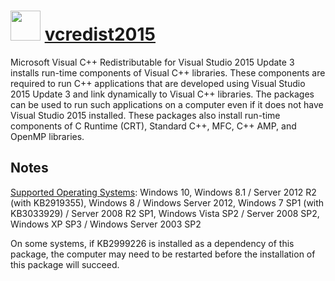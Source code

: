 ﻿# <img src="https://cdn.rawgit.com/chocolatey/chocolatey-coreteampackages/20ae24c36d6a3fa6c8db2a7bce038e9244dbcd59/icons/vcredist2015.png" width="48" height="48"/> [vcredist2015](https://chocolatey.org/packages/vcredist2015)

Microsoft Visual C++ Redistributable for Visual Studio 2015 Update 3 installs run-time components of Visual C++ libraries. These components are required to run C++ applications that are developed using Visual Studio 2015 Update 3 and link dynamically to Visual C++ libraries. The packages can be used to run such applications on a computer even if it does not have Visual Studio 2015 installed. These packages also install run-time components of C Runtime (CRT), Standard C++, MFC, C++ AMP, and OpenMP libraries.

## Notes

[Supported Operating Systems](https://www.visualstudio.com/en-us/productinfo/vs2015-sysrequirements-vs): Windows 10, Windows 8.1 / Server 2012 R2 (with KB2919355), Windows 8 / Windows Server 2012, Windows 7 SP1 (with KB3033929) / Server 2008 R2 SP1, Windows Vista SP2 / Server 2008 SP2, Windows XP SP3 / Windows Server 2003 SP2

On some systems, if KB2999226 is installed as a dependency of this package, the computer may need to be restarted before the installation of this package will succeed.

